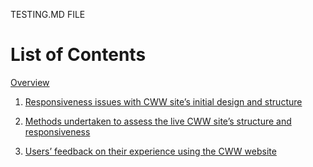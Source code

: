 TESTING.MD FILE

# List of Contents

[Overview](#Overview)

1. [Responsiveness issues with CWW site’s initial design and structure](#1-Responsiveness-issues-with-CWW-site’s-initial-designand-structure)

2. [Methods undertaken to assess the live CWW site’s structure and responsiveness](#2-Methods-undertaken-to-assess-the-live-CWW-sites-structure-and-responsiveness)

3. [Users’ feedback on their experience using the CWW website](#3-Users-feedback-on-their-experience-using-the-CWW-website)